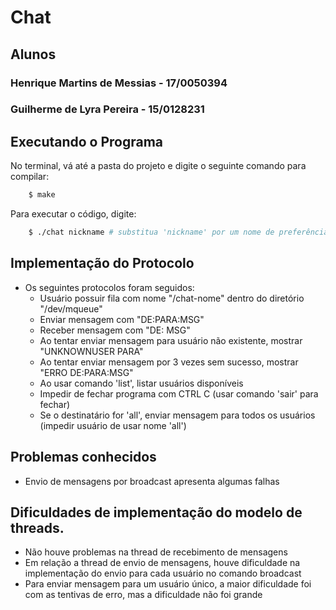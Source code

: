 # Chat

## Alunos

### Henrique Martins de Messias - 17/0050394
### Guilherme de Lyra Pereira - 15/0128231

## Executando o Programa

No terminal, vá até a pasta do projeto e digite o seguinte comando para compilar:

```bash
    $ make
```

Para executar o código, digite:

```bash
    $ ./chat nickname # substitua 'nickname' por um nome de preferência
```

## Implementação do Protocolo
 - Os seguintes protocolos foram seguidos:
   - Usuário possuir fila com nome "/chat-nome" dentro do diretório "/dev/mqueue"
   - Enviar mensagem com "DE:PARA:MSG"
   - Receber mensagem com "DE: MSG"
   - Ao tentar enviar mensagem para usuário não existente, mostrar "UNKNOWNUSER PARA"
   - Ao tentar enviar mensagem por 3 vezes sem sucesso, mostrar "ERRO DE:PARA:MSG"
   - Ao usar comando 'list', listar usuários disponíveis
   - Impedir de fechar programa com CTRL C (usar comando 'sair' para fechar)
   - Se o destinatário for 'all', enviar mensagem para todos os usuários (impedir usuário de usar nome 'all')


## Problemas conhecidos
 - Envio de mensagens por broadcast apresenta algumas falhas

## Dificuldades de implementação do modelo de threads.
 - Não houve problemas na thread de recebimento de mensagens
 - Em relação a thread de envio de mensagens, houve dificuldade na implementação do envio para cada usuário no comando broadcast
 - Para enviar mensagem para um usuário único, a maior dificuldade foi com as tentivas de erro, mas a dificuldade não foi grande